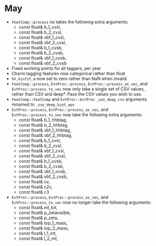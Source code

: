 # May

- `FeatComp::process` no takes the following extra arguments:
	- const float& b_1_cvsl,
	- const float& b_2_cvsl,
	- const float& vbf_1_cvsl,
	- const float& vbf_2_cvsl,
	- const float& b_1_cvsb,
	- const float& b_2_cvsb,
	- const float& vbf_1_cvsb,
	- const float& vbf_2_cvsb
- Fixed working points for all taggers, per year
- Charm tagging features now categorical rather than float
- `hh_kinfit_m` now set to zero rather than NaN when invalid
- `FeatComp::process`, `EvtProc::process`, `EvtProc::process_as_vec`, and `EvtProc::process_to_vec` now only take a single set of CSV values, rather than CSV and deep*. Pass the CSV values you wish to use. 
- `FeatComp::FeatComp` and `EvtProc::EvtProc` `_use_deep_csv` arguments renamed to `_use_deep_bjet_wps`
- `EvtProc::process`, `EvtProc::process_as_vec`, and `EvtProc::process_to_vec` now take the following extra arguments:
    - const float& b_1_hhbtag,
	- const float& b_2_hhbtag,
	- const float& vbf_1_hhbtag,
	- const float& vbf_2_hhbtag,
    - const float& b_1_cvsl,
	- const float& b_2_cvsl,
	- const float& vbf_1_cvsl,
	- const float& vbf_2_cvsl,
	- const float& b_1_cvsb,
	- const float& b_2_cvsb,
	- const float& vbf_1_cvsb,
	- const float& vbf_2_cvsb,
    - const float& cv,
	- const float& c2v,
	- const float& c3
- `EvtProc::process`, `EvtProc::process_as_vec`, and `EvtProc::process_to_vec` now no longer take the following arguments:
	- const float& mt_tot,
    - const float& p_zetavisible,
    - const float& p_zeta,
    - const float& top_1_mass,
    - const float& top_2_mass,
    - const float& l_1_mt,
    - const float& l_2_mt,

